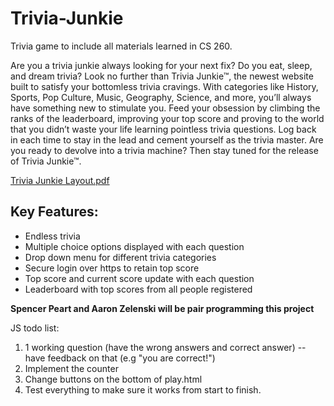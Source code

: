 # Trivia-Junkie

Trivia game to include all materials learned in CS 260.

Are you a trivia junkie always looking for your next fix? Do you eat, sleep, and dream trivia? Look no further than Trivia Junkie™, the newest website built to satisfy your bottomless trivia cravings. With categories like History, Sports, Pop Culture, Music, Geography, Science, and more, you’ll always have something new to stimulate you. Feed your obsession by climbing the ranks of the leaderboard, improving your top score and proving to the world that you didn’t waste your life learning pointless trivia questions. Log back in each time to stay in the lead and cement yourself as the trivia master. Are you ready to devolve into a trivia machine? Then stay tuned for the release of Trivia Junkie™.

[Trivia Junkie Layout.pdf](https://github.com/thisguyaaron/Trivia-Junkie/files/10514229/Trivia.Junkie.Layout.pdf)

## Key Features:

- Endless trivia
- Multiple choice options displayed with each question
- Drop down menu for different trivia categories
- Secure login over https to retain top score
- Top score and current score update with each question
- Leaderboard with top scores from all people registered

**Spencer Peart and Aaron Zelenski will be pair programming this project**

JS todo list:

1. 1 working question (have the wrong answers and correct answer)
   -- have feedback on that (e.g "you are correct!")
2. Implement the counter
3. Change buttons on the bottom of play.html
4. Test everything to make sure it works from start to finish.
